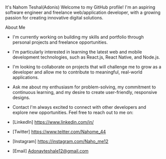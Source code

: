  It's Nahom Teshal(Adonis)
Welcome to my GitHub profile! I'm an aspiring software engineer and freelance web/application developer, with a growing passion for creating innovative digital solutions.

   About Me
- I'm currently working on building my skills and portfolio through personal projects and freelance opportunities.
- I'm particularly interested in learning the latest web and mobile development technologies, such as React.js, React Native, and Node.js.
- I'm looking to collaborate on projects that will challenge me to grow as a developer and allow me to contribute to meaningful, real-world applications.
- Ask me about my enthusiasm for problem-solving, my commitment to continuous learning, and my desire to create user-friendly, responsive designs.

-  Contact
I'm always excited to connect with other developers and explore new opportunities. Feel free to reach out to me on:

- [LinkedIn] https://www.linkedin.com/in/
- [Twitter] https://www.teitter.com/Nahome_44
- [Instagram] https://instagram.com/Naho_me12
- [Email] Adonayteshale12@gmail.com
